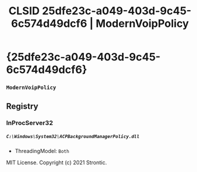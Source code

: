 ﻿---
title: "CLSID 25dfe23c-a049-403d-9c45-6c574d49dcf6 | ModernVoipPolicy"
excerpt: What is COM-Object CLSID 25dfe23c-a049-403d-9c45-6c574d49dcf6?
---

# {25dfe23c-a049-403d-9c45-6c574d49dcf6}

### `ModernVoipPolicy`

## Registry


### InProcServer32

##### `C:\Windows\System32\ACPBackgroundManagerPolicy.dll`
* ThreadingModel: `Both`

MIT License. Copyright (c) 2021 Strontic.


